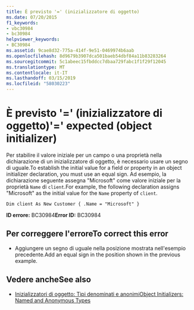 ```yaml
---
title: È previsto '=' (inizializzatore di oggetto)
ms.date: 07/20/2015
f1_keywords:
- vbc30984
- bc30984
helpviewer_keywords:
- BC30984
ms.assetid: 9cae8d32-775a-414f-9e51-0469974b6aab
ms.openlocfilehash: 8d9679b3907dca501baeb54dbf84a11b83283264
ms.sourcegitcommit: 5c1abeec15fbddcc7dbaa729fabc1f1f29f12045
ms.translationtype: MT
ms.contentlocale: it-IT
ms.lasthandoff: 03/15/2019
ms.locfileid: "58030223"
---
```

# <a name="-expected-object-initializer"></a><span data-ttu-id="3e584-102">È previsto '=' (inizializzatore di oggetto)</span><span class="sxs-lookup"><span data-stu-id="3e584-102">'=' expected (object initializer)</span></span>
<span data-ttu-id="3e584-103">Per stabilire il valore iniziale per un campo o una proprietà nella dichiarazione di un inizializzatore di oggetto, è necessario usare un segno di uguale.</span><span class="sxs-lookup"><span data-stu-id="3e584-103">To establish the initial value for a field or property in an object initializer declaration, you must use an equal sign.</span></span> <span data-ttu-id="3e584-104">Ad esempio, la dichiarazione seguente assegna "Microsoft" come valore iniziale per la proprietà `Name` di `client`.</span><span class="sxs-lookup"><span data-stu-id="3e584-104">For example, the following declaration assigns "Microsoft" as the initial value for the `Name` property of `client`.</span></span>  
  
```  
Dim client As New Customer { .Name = "Microsoft" }  
```  
  
 <span data-ttu-id="3e584-105">**ID errore:** BC30984</span><span class="sxs-lookup"><span data-stu-id="3e584-105">**Error ID:** BC30984</span></span>  
  
## <a name="to-correct-this-error"></a><span data-ttu-id="3e584-106">Per correggere l'errore</span><span class="sxs-lookup"><span data-stu-id="3e584-106">To correct this error</span></span>  
  
-   <span data-ttu-id="3e584-107">Aggiungere un segno di uguale nella posizione mostrata nell'esempio precedente.</span><span class="sxs-lookup"><span data-stu-id="3e584-107">Add an equal sign in the position shown in the previous example.</span></span>  
  
## <a name="see-also"></a><span data-ttu-id="3e584-108">Vedere anche</span><span class="sxs-lookup"><span data-stu-id="3e584-108">See also</span></span>

- [<span data-ttu-id="3e584-109">Inizializzatori di oggetto: Tipi denominati e anonimi</span><span class="sxs-lookup"><span data-stu-id="3e584-109">Object Initializers: Named and Anonymous Types</span></span>](../../visual-basic/programming-guide/language-features/objects-and-classes/object-initializers-named-and-anonymous-types.md)
